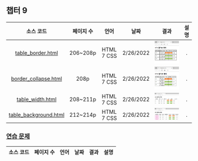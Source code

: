 ## 챕터 9
|소스 코드|페이지 수|언어|날짜|결과|설명|
|:---:|:---:|:---:|:---:|:---:|:---:|
|[table_border.html](../caph9/table_border.html)|206~208p|HTML 7 CSS|2/26/2022|![docs-table_border](../caph9/docs/table_border.jpg)|.|
|[border_collapse.html](../caph9/border_collapse.html)|208p|HTML 7 CSS|2/26/2022|![docs-border_collapse](../caph9/docs/border_collapse.jpg)|.|
|[table_width.html](../caph9/table_width.html)|208~211p|HTML 7 CSS|2/26/2022|![docs-table_width](../caph9/docs/table_width.jpg)|.|
|[table_background.html](../caph9/table_background.html)|212~214p|HTML 7 CSS|2/26/2022|![docs-table_background](../caph9/docs/table_background.jpg)|.|

### [연습 문제](../../../../tree/main/HTMLTML/caph9/pp)
|소스 코드|페이지 수|언어|날짜|결과|설명|
|:---:|:---:|:---:|:---:|:---:|:---:|